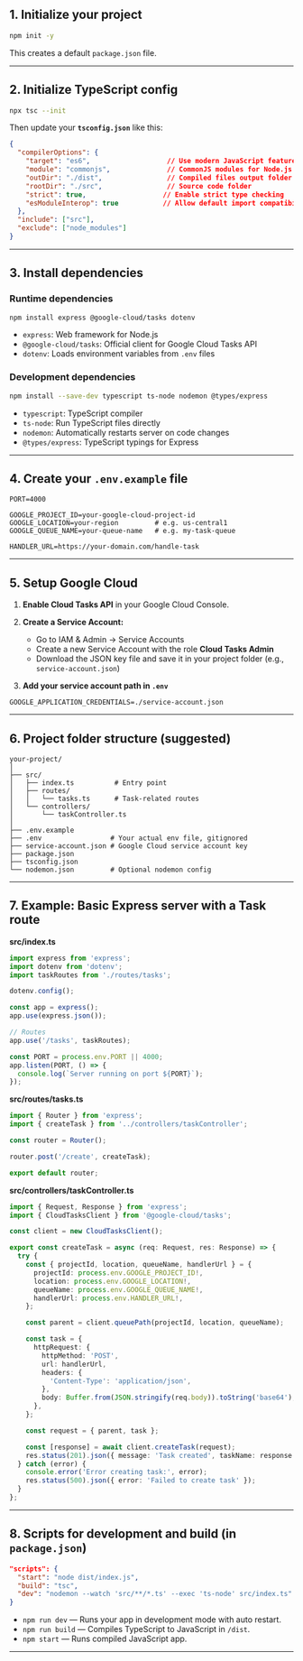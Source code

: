 ## 1. Initialize your project

```bash
npm init -y
```

This creates a default `package.json` file.

---

## 2. Initialize TypeScript config

```bash
npx tsc --init
```

Then update your **`tsconfig.json`** like this:

```json
{
  "compilerOptions": {
    "target": "es6",                   // Use modern JavaScript features
    "module": "commonjs",              // CommonJS modules for Node.js
    "outDir": "./dist",                // Compiled files output folder
    "rootDir": "./src",                // Source code folder
    "strict": true,                   // Enable strict type checking
    "esModuleInterop": true           // Allow default import compatibility
  },
  "include": ["src"],
  "exclude": ["node_modules"]
}
```

---

## 3. Install dependencies

### Runtime dependencies

```bash
npm install express @google-cloud/tasks dotenv
```

* `express`: Web framework for Node.js
* `@google-cloud/tasks`: Official client for Google Cloud Tasks API
* `dotenv`: Loads environment variables from `.env` files

### Development dependencies

```bash
npm install --save-dev typescript ts-node nodemon @types/express
```

* `typescript`: TypeScript compiler
* `ts-node`: Run TypeScript files directly
* `nodemon`: Automatically restarts server on code changes
* `@types/express`: TypeScript typings for Express

---

## 4. Create your `.env.example` file

```env
PORT=4000

GOOGLE_PROJECT_ID=your-google-cloud-project-id
GOOGLE_LOCATION=your-region         # e.g. us-central1
GOOGLE_QUEUE_NAME=your-queue-name   # e.g. my-task-queue

HANDLER_URL=https://your-domain.com/handle-task
```

---

## 5. Setup Google Cloud

1. **Enable Cloud Tasks API** in your Google Cloud Console.

2. **Create a Service Account:**

   * Go to IAM & Admin → Service Accounts
   * Create a new Service Account with the role **Cloud Tasks Admin**
   * Download the JSON key file and save it in your project folder (e.g., `service-account.json`)

3. **Add your service account path in `.env`**

```env
GOOGLE_APPLICATION_CREDENTIALS=./service-account.json
```

---

## 6. Project folder structure (suggested)

```
your-project/
│
├── src/
│   ├── index.ts          # Entry point
│   ├── routes/
│   │   └── tasks.ts      # Task-related routes
│   └── controllers/
│       └── taskController.ts
│
├── .env.example
├── .env                 # Your actual env file, gitignored
├── service-account.json # Google Cloud service account key
├── package.json
├── tsconfig.json
└── nodemon.json         # Optional nodemon config
```

---

## 7. Example: Basic Express server with a Task route

**src/index.ts**

```ts
import express from 'express';
import dotenv from 'dotenv';
import taskRoutes from './routes/tasks';

dotenv.config();

const app = express();
app.use(express.json());

// Routes
app.use('/tasks', taskRoutes);

const PORT = process.env.PORT || 4000;
app.listen(PORT, () => {
  console.log(`Server running on port ${PORT}`);
});
```

**src/routes/tasks.ts**

```ts
import { Router } from 'express';
import { createTask } from '../controllers/taskController';

const router = Router();

router.post('/create', createTask);

export default router;
```

**src/controllers/taskController.ts**

```ts
import { Request, Response } from 'express';
import { CloudTasksClient } from '@google-cloud/tasks';

const client = new CloudTasksClient();

export const createTask = async (req: Request, res: Response) => {
  try {
    const { projectId, location, queueName, handlerUrl } = {
      projectId: process.env.GOOGLE_PROJECT_ID!,
      location: process.env.GOOGLE_LOCATION!,
      queueName: process.env.GOOGLE_QUEUE_NAME!,
      handlerUrl: process.env.HANDLER_URL!,
    };

    const parent = client.queuePath(projectId, location, queueName);

    const task = {
      httpRequest: {
        httpMethod: 'POST',
        url: handlerUrl,
        headers: {
          'Content-Type': 'application/json',
        },
        body: Buffer.from(JSON.stringify(req.body)).toString('base64'),
      },
    };

    const request = { parent, task };

    const [response] = await client.createTask(request);
    res.status(201).json({ message: 'Task created', taskName: response.name });
  } catch (error) {
    console.error('Error creating task:', error);
    res.status(500).json({ error: 'Failed to create task' });
  }
};
```

---

## 8. Scripts for development and build (in `package.json`)

```json
"scripts": {
  "start": "node dist/index.js",
  "build": "tsc",
  "dev": "nodemon --watch 'src/**/*.ts' --exec 'ts-node' src/index.ts"
}
```

* `npm run dev` — Runs your app in development mode with auto restart.
* `npm run build` — Compiles TypeScript to JavaScript in `/dist`.
* `npm start` — Runs compiled JavaScript app.

---

